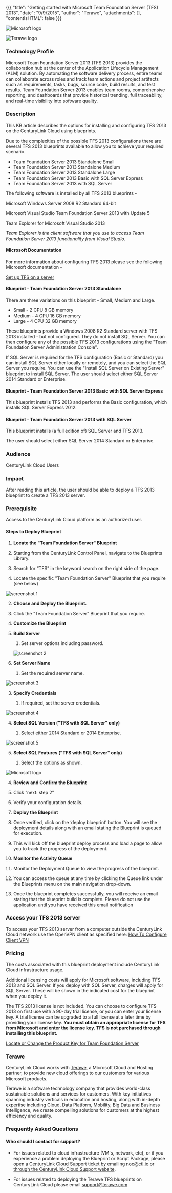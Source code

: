 
{{{
  "title": "Getting started with Microsoft Team Foundation Server (TFS) 2013",
  "date": "9/9/2015",
  "author": "Terawe",
  "attachments": [],
  "contentIsHTML": false
}}}

![Microsoft logo](../../images/MSFT_TFS/microsoft.png)

![Terawe logo](../../images/MSFT_TFS/terawe.png)



### Technology Profile

Microsoft Team Foundation Server 2013 (TFS 2013) provides the collaboration hub at the center of the Application Lifecycle Management (ALM) solution. By automating the software delivery process, entire teams can collaborate across roles and track team actions and project artifacts such as requirements, tasks, bugs, source code, build results, and test results. Team Foundation Server 2013 enables team rooms, comprehensive reporting, and dashboards that provide historical trending, full traceability, and real-time visibility into software quality. 


### Description

This KB article describes the options for installing and configuring TFS 2013 on the CenturyLink Cloud using blueprints.

Due to the complexities of the possible TFS 2013 configurations there are several TFS 2013 blueprints available to allow you to achieve your required scenario.

- Team Foundation Server 2013 Standalone Small
- Team Foundation Server 2013 Standalone Medium
- Team Foundation Server 2013 Standalone Large
- Team Foundation Server 2013 Basic with SQL Server Express
- Team Foundation Server 2013 with SQL Server

The following software is installed by all TFS 2013 blueprints -

Microsoft Windows Server 2008 R2 Standard 64-bit

Microsoft Visual Studio Team Foundation Server 2013 with Update 5

Team Explorer for Microsoft Visual Studio 2013

*Team Explorer is the client software that you use to access Team Foundation Server 2013 functionality from Visual Studio.*

#### Microsoft Documentation ###

For more information about configuring TFS 2013 please see the following Microsoft documentation -

[Set up TFS on a server](https://msdn.microsoft.com/en-us/library/hh561426(v=vs.120).aspx)


#### Blueprint - Team Foundation Server 2013 Standalone

There are three variations on this blueprint - Small, Medium and Large. 

- Small - 2 CPU 8 GB memory
- Medium - 4 CPU 16 GB memory
- Large - 4 CPU 32 GB memory

These blueprints provide a Windows 2008 R2 Standard server with TFS 2013 installed - but not configured. They do not install SQL Server. You can then configure any of the possible TFS 2013 configurations using the "Team Foundation Server Administration Console". 

If SQL Server is required for the TFS configuration (Basic or Standard) you can install SQL Server either locally or remotely, and you can select the SQL Server you require. You can use the "Install SQL Server on Existing Server" blueprint to install SQL Server. The user should select either SQL Server 2014 Standard or Enterprise.

#### Blueprint - Team Foundation Server 2013 Basic with SQL Server Express

This blueprint installs TFS 2013 and performs the Basic configuration, which installs SQL Server Express 2012.

#### Blueprint - Team Foundation Server 2013 with SQL Server

This blueprint installs (a full edition of) SQL Server and TFS 2013.

The user should select either SQL Server 2014 Standard or Enterprise.


### Audience

CenturyLink Cloud Users

### Impact

After reading this article, the user should be able to deploy a TFS 2013 blueprint to create a TFS 2013 server.

### Prerequisite

Access to the CenturyLink Cloud platform as an authorized user.

#### Steps to Deploy Blueprint


1. **Locate the "Team Foundation Server" Blueprint**

  1. Starting from the CenturyLink Control Panel, navigate to the Blueprints Library.
  2. Search for “TFS” in the keyword search on the right side of the page.
  3. Locate the specific "Team Foundation Server" Blueprint that you require (see below)

![screenshot 1](../../images/MSFT_TFS/TFSBP.png)

2. **Choose and Deploy the Blueprint.**

  1. Click the "Team Foundation Server" Blueprint that you require.

3. **Customize the Blueprint**

  1. **Build Server**

        1. Set server options including password.

		![screenshot 2](../../images/MSFT_TFS/TFS1B.png)

  2. **Set Server Name**
  
        1. Set the required server name.
		
![screenshot 3](../../images/MSFT_TFS/TFS2B.png)

  3. **Specify Credentials**
  
        1. If required, set the server credentials.

![screenshot 4](../../images/MSFT_TFS/TFS3B.png)


  4. **Select SQL Version ("TFS with SQL Server" only)**
  
        1. Select either 2014 Standard or 2014 Enterprise.

![screenshot 5](../../images/MSFT_TFS/TFS4B.png)

  5. **Select SQL Features ("TFS with SQL Server" only)**
  
        1. Select the options as shown.

![Microsoft logo](../../images/MSFT_TFS/TFS5B.png)

4. **Review and Confirm the Blueprint**
  1. Click “next: step 2”
  2. Verify your configuration details.

5. **Deploy the Blueprint**
  1. Once verified, click on the ‘deploy blueprint’ button. You will see the deployment details along with an email stating the Blueprint is queued for execution.
  2. This will kick off the blueprint deploy process and load a page to allow you to track the progress of the deployment.

6. **Monitor the Activity Queue**
  1. Monitor the Deployment Queue to view the progress of the blueprint.
  2. You can access the queue at any time by clicking the Queue link under the Blueprints menu on the main navigation drop-down.
  3. Once the blueprint completes successfully, you will receive an email stating that the blueprint build is complete. Please do not use the application until you have received this email notification


### Access your TFS 2013 server

To access your TFS 2013 server from a computer outside the CenturyLink Cloud network use the OpenVPN client as specified here: [How To Configure Client VPN](https://www.ctl.io/knowledge-base/network/how-to-configure-client-vpn/)

### Pricing

The costs associated with this blueprint deployment include CenturyLink Cloud infrastructure usage.  

Additional licensing costs will apply for Microsoft software, including TFS 2013 and SQL Server. If you deploy with SQL Server, charges will apply for SQL Server.  These will be shown in the indicated cost for the blueprint when you deploy it.  

The TFS 2013 license is not included. You can choose to configure TFS 2013 on first use with a 90-day trial license, or you can enter your license key. A trial license can be upgraded to a full license at a later time by providing your license key. **You must obtain an appropriate license for TFS from Microsoft and enter the license key.  TFS is not purchased through installing this blueprint.**

[Locate or Change the Product Key for Team Foundation Server](https://msdn.microsoft.com/en-us/library/Cc668758.aspx)

### Terawe

CenturyLink Cloud works with [Terawe](http://terawe.com), a Microsoft Cloud and Hosting partner, to provide new  cloud offerings to our customers for various Microsoft products.

Terawe is a software technology company that provides world-class sustainable solutions and services for customers. With key initiatives spanning industry verticals in education and hosting, along with in-depth expertise including Cloud, Data Platform, Mobility, Big Data and Business Intelligence, we create compelling solutions for customers at the highest efficiency and quality. 

### Frequently Asked Questions

#### Who should I contact for support?

* For issues related to cloud infrastructure (VM's, network, etc), or if you experience a problem deploying the Blueprint or Script Package, please open a CenturyLink Cloud Support ticket by emailing [noc@ctl.io](mailto:noc@ctl.io) or [through the CenturyLink Cloud Support website](https://t3n.zendesk.com/tickets/new).

* For issues related to deploying the Terawe TFS blueprints on CenturyLink Cloud please email
[support@terawe.com](mailto:support@terawe.com) 




